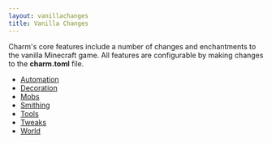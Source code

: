 ```yaml
---
layout: vanillachanges
title: Vanilla Changes
---
```


Charm's core features include a number of changes and enchantments to the vanilla Minecraft game.
All features are configurable by making changes to the <strong>charm.toml</strong> file.

* [Automation]({{site.baseurl}}/vanillachanges/automation)
* [Decoration]({{site.baseurl}}/vanillachanges/decoration)
* [Mobs]({{site.baseurl}}/vanillachanges/mobs)
* [Smithing]({{site.baseurl}}/vanillachanges/smithing)
* [Tools]({{site.baseurl}}/vanillachanges/tools)
* [Tweaks]({{site.baseurl}}/vanillachanges/tweaks)
* [World]({{site.baseurl}}/vanillachanges/world)